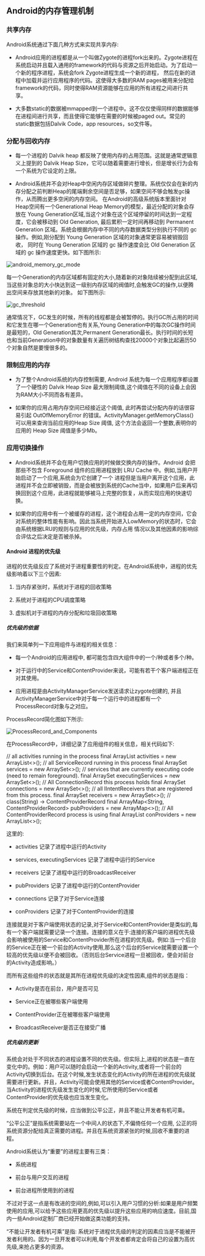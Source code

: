 ## Android的内存管理机制

### 共享内存

Android系统通过下面几种方式来实现共享内存:

* Android应用的进程都是从一个叫做Zygote的进程fork出来的。Zygote进程在系统启动并且载入通用的framework的代码与资源之后开始启动。为了启动一个新的程序进程，系统会fork Zygote进程生成一个新的进程，
  然后在新的进程中加载并运行应用程序的代码。这使得大多数的RAM pages被用来分配给framework的代码，同时使得RAM资源能够在应用的所有进程之间进行共享。

* 大多数static的数据被mmapped到一个进程中。这不仅仅使得同样的数据能够在进程间进行共享，而且使得它能够在需要的时候被paged out。常见的static数据包括Dalvik Code，app resources，so文件等。

### 分配与回收内存

* 每一个进程的 Dalvik heap 都反映了使用内存的占用范围。这就是通常逻辑意义上提到的 Dalvik Heap Size，它可以随着需要进行增长，但是增长行为会有一个系统为它设定的上限。

* Android系统并不会对Heap中空闲内存区域做碎片整理。系统仅仅会在新的内存分配之前判断Heap的尾端剩余空间是否足够，如果空间不够会触发gc操作，从而腾出更多空闲的内存空间。
  在Android的高级系统版本里面针对Heap空间有一个Generational Heap Memory的模型，最近分配的对象会存放在 Young Generation区域,当这个对象在这个区域停留的时间达到一定程度，它会被移动到
  Old Generation, 最后累积一定时间再移动到 Permanent Generation 区域。系统会根据内存中不同的内存数据类型分别执行不同的 gc 操作。例如,刚分配到 Young Generation 区域的对象通常更容易被销毁回收，
  同时在 Young Generation 区域的 gc 操作速度会比 Old Generation 区域的 gc 操作速度更快。如下图所示:

![android_memory_gc_mode]()

每一个Generation的内存区域都有固定的大小,随着新的对象陆续被分配到此区域,当这些对象总的大小快达到这一级别内存区域的阀值时,会触发GC的操作,以便腾出空间来存放其他新的对象。
如下图所示: 

![gc_threshold]()

通常情况下，GC发生的时候，所有的线程都是会被暂停的。执行GC所占用的时间和它发生在哪一个Generation也有关系,Young Generation中的每次GC操作时间是最短的，Old Generation其次,Permanent Generation最长。执行时间的长短也和当前Generation中的对象数量有关遍历树结构查找20000个对象比起遍历50个对象自然是要慢很多的。


### 限制应用的内存

* 为了整个Android系统的内存控制需要, Android 系统为每一个应用程序都设置了一个硬性的 Dalvik Heap Size 最大限制阈值,这个阈值在不同的设备上会因为RAM大小不同而各有差异。

* 如果你的应用占用内存空间已经接近这个阈值, 此时再尝试分配内存的话很容易引起 OutOfMemoryError 的错误。ActivityManager.getMemoryClass()可以用来查询当前应用的Heap 
  Size 阈值, 这个方法会返回一个整数,表明你的应用的 Heap Size 阈值是多少Mb。


### 应用切换操作

* Android系统并不会在用户切换应用的时候做交换内存的操作。Android 会把那些不包含 Foreground 组件的应用进程放到 LRU Cache 中。例如,当用户开始启动了一个应用,系统会为它创建了一个
  进程但是当用户离开这个应用，此进程并不会立即被销毁，而是会被放到系统的Cache当中，如果用户后来再切换回到这个应用，此进程就能够被马上完整的恢复，从而实现应用的快速切换。
  
* 如果你的应用中有一个被缓存的进程，这个进程会占用一定的内存空间，它会对系统的整体性能有影响。因此当系统开始进入LowMemory的状态时，它会由系统根据LRU的规则与应用的优先级，内存占用
  情况以及其他因素的影响综合评估之后决定是否被杀掉。


#### Android 进程的优先级

 进程的优先级反应了系统对于进程重要性的判定。在Android系统中，进程的优先级影响着以下三个因素:

1. 当内存紧张时，系统对于进程的回收策略

2. 系统对于进程的CPU调度策略

3. 虚拟机对于进程的内存分配和垃圾回收策略


##### 优先级的依据

我们来简单列一下应用组件与进程的相关信息：

* 每一个Android的应用进程中, 都可能包含四大组件中的一个/种或者多个/种。

* 对于运行中的Service和ContentProvider来说，可能有若干个客户端进程正在对其使用。

* 应用进程是由ActivityManagerService发送请求让zygote创建的, 并且ActivityManagerService中对于每一个运行中的进程都有一个ProcessRecord对象与之对应。

ProcessRecord简化图如下所示:

![ProcessRecord_and_Components]()


在ProcessRecord中，详细记录了应用组件的相关信息，相关代码如下:

// all activities running in the process
final ArrayList<ActivityRecord> activities = new ArrayList<>();
// all ServiceRecord running in this process
final ArraySet<ServiceRecord> services = new ArraySet<>();
// services that are currently executing code (need to remain foreground).
final ArraySet<ServiceRecord> executingServices = new ArraySet<>();
// All ConnectionRecord this process holds
final ArraySet<ConnectionRecord> connections = new ArraySet<>();
// all IIntentReceivers that are registered from this process.
final ArraySet<ReceiverList> receivers = new ArraySet<>();
// class(String) -> ContentProviderRecord
final ArrayMap<String, ContentProviderRecord> pubProviders = new ArrayMap<>();
// All ContentProviderRecord process is using
final ArrayList<ContentProviderConnection> conProviders = new ArrayList<>();

这里的:

* activities 记录了进程中运行的Activity

* services, executingServices 记录了进程中运行的Service

* receivers 记录了进程中运行的BroadcastReceiver

* pubProviders 记录了进程中运行的ContentProvider

* connections 记录了对于Service连接

* conProviders 记录了对于ContentProvider的连接

连接就是对于客户端使用状态的记录,对于Service和ContentProvider是类似的,每有一个客户端就需要记录一个连接。连接的意义在于:连接的客户端的进程优先级会影响被使用的Service和ContentProvider所在进程的优先级。例如:当一个后台的Service正在被一个前台的Activity使用,那么这个后台的Service就需要设置一个较高的优先级以便不会被回收。（否则后台Service进程一旦被回收，便会对前台的Activity造成影响。）

而所有这些组件的状态就是其所在进程优先级的决定性因素,组件的状态是指：

* Activity是否在前台，用户是否可见

* Service正在被哪些客户端使用

* ContentProvider正在被哪些客户端使用

* BroadcastReceiver是否正在接受广播


##### 优先级的更新

系统会对处于不同状态的进程设置不同的优先级。但实际上,进程的状态是一直在变化中的。例如：用户可以随时会启动一个新的Activity,或者将一个前台的Activity切换到后台。在这个时候,发生状态变化的Activity的所在进程的优先级就需要进行更新。并且，Activity可能会使用其他的Service或者ContentProvider。当Activity的进程优先级发生变化的时候,它所使用的Service或者ContentProvider的优先级也应当发生变化。

系统在判定优先级的时候，应当做到公平公正，并且不能让开发者有机可乘。

“公平公正”是指系统需要站在一个中间人的状态下,不偏倚任何一个应用, 公正的将系统资源分配给真正需要的进程。并且在系统资源紧张的时候,回收不重要的进程。

Android系统认为“重要”的进程主要有三类：

* 系统进程

* 前台与用户交互的进程

* 前台进程所使用到的进程

不过对于这一点是有改进的空间的,例如,可以引入用户习惯的分析:如果是用户频繁使用的应用,可以给予这些应用更高的优先级以提升这些应用的响应速度。目前,国内一些Android定制厂商已经开始做这类功能的支持。

“不能让开发者有机可乘”是指: 系统对于进程优先级的判定的因素应当是不能被开发者利用的。因为一旦开发者可以利用,每个开发者都肯定会将自己的设置为高优先级,来抢占更多的资源。














